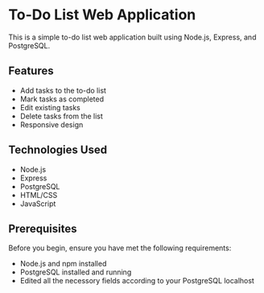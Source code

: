 # To-Do List Web Application

This is a simple to-do list web application built using Node.js, Express, and PostgreSQL.

## Features

- Add tasks to the to-do list
- Mark tasks as completed
- Edit existing tasks
- Delete tasks from the list
- Responsive design

## Technologies Used

- Node.js
- Express
- PostgreSQL
- HTML/CSS
- JavaScript

## Prerequisites

Before you begin, ensure you have met the following requirements:
- Node.js and npm installed
- PostgreSQL installed and running
- Edited all the necessory fields according to your PostgreSQL localhost
